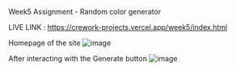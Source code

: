 Week5 Assignment - Random color generator

LIVE LINK : https://crework-projects.vercel.app/week5/index.html

Homepage of the site
![image](https://user-images.githubusercontent.com/80317188/185789606-ac87225d-5327-403d-8791-e2726694cb47.png)

After interacting with the Generate button
![image](https://user-images.githubusercontent.com/80317188/185789755-c58c0bfb-ff4f-4393-b248-cb22761247e5.png)
